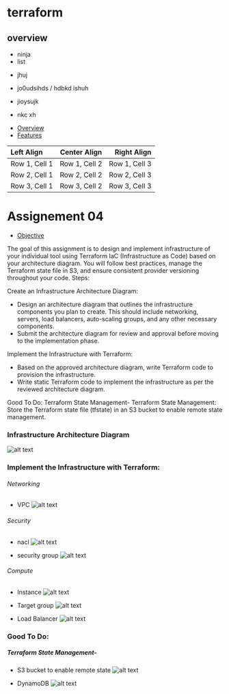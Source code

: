 # terraform

## overview
- ninja
- list
* jhuj

* jo0udsihds /
hdbkd ishuh
* jioysujk

* nkc xh


- [Overview](#overview)
- [Features](#features)


| Left Align     | Center Align   | Right Align    |
|:---------------|:--------------:|---------------:|
| Row 1, Cell 1  | Row 1, Cell 2  | Row 1, Cell 3  |
| Row 2, Cell 1  | Row 2, Cell 2  | Row 2, Cell 3  |
| Row 3, Cell 1  | Row 3, Cell 2  | Row 3, Cell 3  |


# Assignement 04 

- [Objective](#Objective:) 

The goal of this assignment is to design and implement infrastructure of your individual tool using Terraform IaC (Infrastructure as Code) based on your architecture diagram. You will follow best practices, manage the Terraform state file in S3, and ensure consistent provider versioning throughout your code. 
Steps: 

Create an Infrastructure Architecture Diagram: 

-  Design an architecture diagram that outlines the infrastructure components you plan to create. This should include networking, servers, load balancers, auto-scaling groups, and any other necessary components. 
-  Submit the architecture diagram for review and approval before moving to the implementation phase. 

Implement the Infrastructure with Terraform: 

-    Based on the approved architecture diagram, write Terraform code to provision the infrastructure. 
-    Write static Terraform code to implement the infrastructure as per the reviewed architecture diagram.

Good To Do: 
Terraform State Management- 
Terraform State Management: Store the Terraform state file (tfstate) in an S3 bucket to enable remote state management. 

### Infrastructure Architecture Diagram
![alt text](Infra.png)

### Implement the Infrastructure with Terraform:
###### Networking
* VPC
![alt text](VPC.png)

###### Security
* nacl
![alt text](Nacl.png)

* security group
![alt text](<Security Groups.png>)

###### Compute
* Instance
![alt text](Instance.png)

* Target group
![alt text](Targetgroup.png)

* Load Balancer
![alt text](<Load Balancer.png>)

### Good To Do: 
##### Terraform State Management- 
* S3 bucket to enable remote state
![alt text](Backend.png)

* DynamoDB
![alt text](DynamoDB.png)

